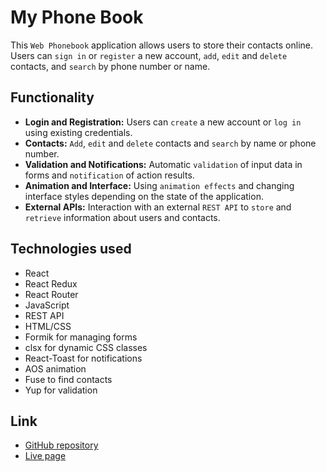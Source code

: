# My Phone Book

This `Web Phonebook` application allows users to store their contacts online. Users can `sign in` or `register` a new account, `add`, `edit` and `delete` contacts, and `search` by phone number or name.

## Functionality

- **Login and Registration:** Users can `create` a new account or `log in` using existing credentials.
- **Contacts:** `Add`, `edit` and `delete` contacts and `search` by name or phone number.
- **Validation and Notifications:** Automatic `validation` of input data in forms and `notification` of action results.
- **Animation and Interface:** Using `animation effects` and changing interface styles depending on the state of the application.
- **External APIs:** Interaction with an external `REST API` to `store` and `retrieve` information about users and contacts.

## Technologies used

- React
- React Redux
- React Router
- JavaScript
- REST API
- HTML/CSS
- Formik for managing forms
- clsx for dynamic CSS classes
- React-Toast for notifications
- AOS animation
- Fuse to find contacts
- Yup for validation

## Link

- [GitHub repository](https://github.com/KristinaHranovska/goit-react-hw-08)
- [Live page](https://goit-react-hw-08-fawn.vercel.app/)
